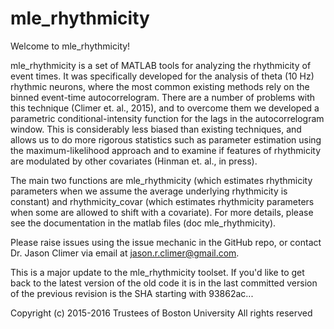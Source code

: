 mle_rhythmicity
================
Welcome to mle_rhythmicity!

mle_rhythmicity is a set of MATLAB tools for analyzing the rhythmicity of 
event times. It was specifically developed for the analysis of theta 
(10 Hz) rhythmic neurons, where the most common existing methods rely on 
the binned event-time autocorrelogram. There are a number of problems with 
this technique (Climer et. al., 2015), and to overcome them we developed a 
parametric conditional-intensity function for the lags in the 
autocorrelogram window. This is considerably less biased than existing 
techniques, and allows us to do more rigorous statistics such as parameter 
estimation using the maximum-likelihood approach and to examine if 
features of rhythmicity are modulated by other covariates 
(Hinman et. al., in press).

The main two functions are mle_rhythmicity (which estimates rhythmicity 
parameters when we assume the average underlying rhythmicity is constant)
and rhythmicity_covar (which estimates rhythmicity parameters when some are
allowed to shift with a covariate). For more details, please see the 
documentation in the matlab files (doc mle_rhythmicity).

Please raise issues using the issue mechanic in the GitHub repo, or contact 
Dr. Jason Climer via email at jason.r.climer@gmail.com. 

This is a major update to the mle_rhythmicity toolset. If you'd like to get 
back to the latest version of the old code it is in the last committed 
version of the previous revision is the SHA starting with 93862ac...

Copyright (c) 2015-2016 Trustees of Boston University
All rights reserved
